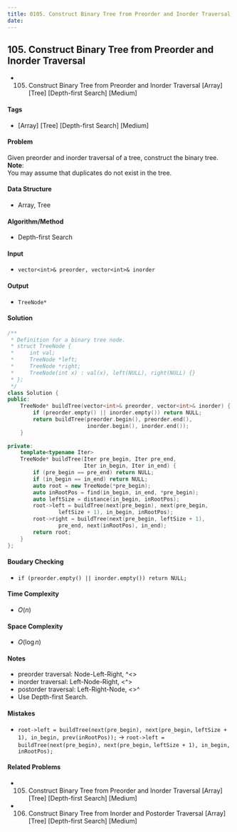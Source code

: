 ```yaml
---
title: 0105. Construct Binary Tree from Preorder and Inorder Traversal
date: 
---
```


## 105. Construct Binary Tree from Preorder and Inorder Traversal
- 105. Construct Binary Tree from Preorder and Inorder Traversal [Array] [Tree] [Depth-first Search] [Medium]

#### Tags
- [Array] [Tree] [Depth-first Search] [Medium]

#### Problem
Given preorder and inorder traversal of a tree, construct the binary tree.  
**Note**:  
You may assume that duplicates do not exist in the tree.

#### Data Structure
- Array, Tree

#### Algorithm/Method
- Depth-first Search

#### Input
- `vector<int>& preorder, vector<int>& inorder`

#### Output
- `TreeNode*`

#### Solution
``` C++
/**
 * Definition for a binary tree node.
 * struct TreeNode {
 *     int val;
 *     TreeNode *left;
 *     TreeNode *right;
 *     TreeNode(int x) : val(x), left(NULL), right(NULL) {}
 * };
 */
class Solution {
public:
    TreeNode* buildTree(vector<int>& preorder, vector<int>& inorder) {
        if (preorder.empty() || inorder.empty()) return NULL;
        return buildTree(preorder.begin(), preorder.end(), 
                         inorder.begin(), inorder.end());
    }
    
private:
    template<typename Iter>
    TreeNode* buildTree(Iter pre_begin, Iter pre_end, 
                        Iter in_begin, Iter in_end) {
        if (pre_begin == pre_end) return NULL;
        if (in_begin == in_end) return NULL;
        auto root = new TreeNode(*pre_begin);
        auto inRootPos = find(in_begin, in_end, *pre_begin);
        auto leftSize = distance(in_begin, inRootPos);
        root->left = buildTree(next(pre_begin), next(pre_begin, 
                leftSize + 1), in_begin, inRootPos);
        root->right = buildTree(next(pre_begin, leftSize + 1),
                pre_end, next(inRootPos), in_end);
        return root;
    }
};
```

#### Boudary Checking
- `if (preorder.empty() || inorder.empty()) return NULL;`

#### Time Complexity
- $O(n)$

#### Space Complexity
- $O(\log n)$

#### Notes
- preorder traversal:  Node-Left-Right, ^<>
- inorder traversal:   Left-Node-Right, <^>
- postorder traversal: Left-Right-Node, <>^
- Use Depth-first Search.

#### Mistakes
- `root->left = buildTree(next(pre_begin), next(pre_begin,`
  `leftSize + 1), in_begin, prev(inRootPos));` ->
  `root->left = buildTree(next(pre_begin), next(pre_begin,`
  `leftSize + 1), in_begin, inRootPos);`

#### Related Problems
- 105. Construct Binary Tree from Preorder and Inorder Traversal [Array] [Tree] [Depth-first Search] [Medium]
- 106. Construct Binary Tree from Inorder and Postorder Traversal [Array] [Tree] [Depth-first Search] [Medium]
